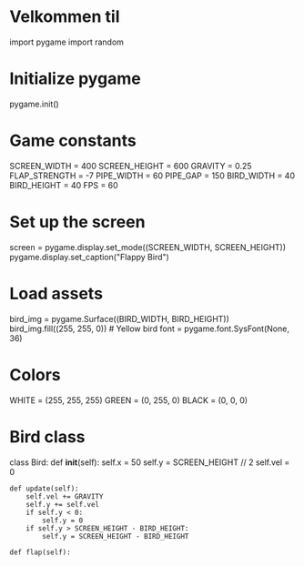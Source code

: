# Velkommen til
import pygame
import random

# Initialize pygame
pygame.init()

# Game constants
SCREEN_WIDTH = 400
SCREEN_HEIGHT = 600
GRAVITY = 0.25
FLAP_STRENGTH = -7
PIPE_WIDTH = 60
PIPE_GAP = 150
BIRD_WIDTH = 40
BIRD_HEIGHT = 40
FPS = 60

# Set up the screen
screen = pygame.display.set_mode((SCREEN_WIDTH, SCREEN_HEIGHT))
pygame.display.set_caption("Flappy Bird")

# Load assets
bird_img = pygame.Surface((BIRD_WIDTH, BIRD_HEIGHT))
bird_img.fill((255, 255, 0))  # Yellow bird
font = pygame.font.SysFont(None, 36)

# Colors
WHITE = (255, 255, 255)
GREEN = (0, 255, 0)
BLACK = (0, 0, 0)

# Bird class
class Bird:
    def __init__(self):
        self.x = 50
        self.y = SCREEN_HEIGHT // 2
        self.vel = 0

    def update(self):
        self.vel += GRAVITY
        self.y += self.vel
        if self.y < 0:
            self.y = 0
        if self.y > SCREEN_HEIGHT - BIRD_HEIGHT:
            self.y = SCREEN_HEIGHT - BIRD_HEIGHT

    def flap(self):
 

